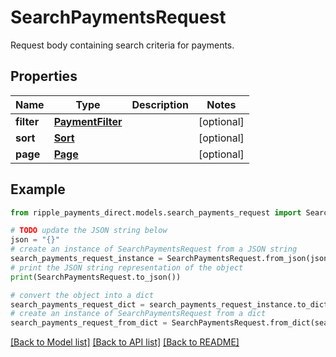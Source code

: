 # SearchPaymentsRequest

Request body containing search criteria for payments.

## Properties

Name | Type | Description | Notes
------------ | ------------- | ------------- | -------------
**filter** | [**PaymentFilter**](PaymentFilter.md) |  | [optional] 
**sort** | [**Sort**](Sort.md) |  | [optional] 
**page** | [**Page**](Page.md) |  | [optional] 

## Example

```python
from ripple_payments_direct.models.search_payments_request import SearchPaymentsRequest

# TODO update the JSON string below
json = "{}"
# create an instance of SearchPaymentsRequest from a JSON string
search_payments_request_instance = SearchPaymentsRequest.from_json(json)
# print the JSON string representation of the object
print(SearchPaymentsRequest.to_json())

# convert the object into a dict
search_payments_request_dict = search_payments_request_instance.to_dict()
# create an instance of SearchPaymentsRequest from a dict
search_payments_request_from_dict = SearchPaymentsRequest.from_dict(search_payments_request_dict)
```
[[Back to Model list]](../README.md#documentation-for-models) [[Back to API list]](../README.md#documentation-for-api-endpoints) [[Back to README]](../README.md)


